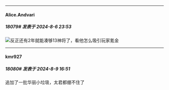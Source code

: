 ﻿
*****

####  Alice.Andvari  
##### 18079#       发表于 2024-8-6 23:53

<img src="https://static.saraba1st.com/image/smiley/face2017/059.png" referrerpolicy="no-referrer">反正还有2年就能凑够13神将了，看他怎么吸引玩家氪金


*****

####  kmr927  
##### 18080#       发表于 2024-8-9 16:51

追加了一批华丽小垃圾，太君都绷不住了

